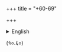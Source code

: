 +++
title = "+60-69"

+++




<details><summary>English</summary>


> ----------------------------------- -----------------------------------
> **Abbreviation**                    **Source**  
> śa                                  Jagadīśalāla Śāstrī (ed.)
> *Bhāgavata Purāṇa with the
> Commentary of Śrīdhara Svāmīn*.
> Motīlāla Banārasīdāsa. Delhi. 1999  
> bha                                 Bhagavata Vidya Pith edition: (ed.)
> Bhagavata Rishi and Krishna Shankar
> Shastri (Sola Karnavati, 2052
> saM=1996).  
> ba                                  BBT (Bhaktivedanta Book Trust)  
> pa                                  ed. Puridāsa Mahasaya. Vrindavan.
> 1955
> ----------------------------------- -----------------------------------

+-----------------------------------+-----------------------------------+
। **Commentary**                    । **Source**                        ।
+-----------------------------------+-----------------------------------+
। śrīdharaḥ                         । Some alternative readings taken   ।
॥ from *śa.\                        ।
॥ *However, the original source     ।
॥ text is *ba*                      ।
+-----------------------------------+-----------------------------------+
। vaṁśīdharaḥ                       । bha                               ।
+-----------------------------------+-----------------------------------+
। caitanya-mata-mañjuṣā             । pa                                ।
+-----------------------------------+-----------------------------------+
। bṛhad-vaiṣṇava-toṣaṇī             । bha                               ।
+-----------------------------------+-----------------------------------+
। vaiṣṇava-toṣaṇī                   । bha                               ।
+-----------------------------------+-----------------------------------+
। krama-sandarbhaḥ                  । unknown, bha                      ।
+-----------------------------------+-----------------------------------+
। bṛhat-krama-sandarbhaḥ            । unknown                           ।
+-----------------------------------+-----------------------------------+
। bhagavat-sandarbha                । 1.  Dr. Chinmayi Chatterjee       ।
॥     (Calcutta: Jadavpur           ।
॥     University, 1972).            ।
॥                                   ।
॥ 2.  (ed.) Kanailal Adhikari, Sri  ।
॥     Mayapur: Gopinath Gaudiya     ।
॥     Math, 1999.                   ।
॥                                   ।
॥ 3.  (ed.) Haridas Shastri,        ।
॥     Vrindavan: Sri Gadadhara      ।
॥     Gaurahari Press, 1983.        ।
+-----------------------------------+-----------------------------------+
। paramātma-sandarbha               । 1.  (ed.) Chinmayi Chatterjee     ।
॥     (Calcutta: Jadavpur           ।
॥     University, 1972)             ।
॥                                   ।
॥ 2.  (ed.) Haridas Shastri         ।
॥     (Vrindavan: Sri Gadadhara     ।
॥     Gaurahari Press, 1983).       ।
॥                                   ।
॥ 3.  (ed.) Puridāsa. Kalikata,     ।
॥     1951.                         ।
+-----------------------------------+-----------------------------------+
। viśvanāthaḥ                       । unknown, occasionally from *bha*  ।
+-----------------------------------+-----------------------------------+
। caitanya-mata-mañjuṣā             । pa                                ।
+-----------------------------------+-----------------------------------+
। vaiṣṇava-toṣaṇī                   । bha                               ।
+-----------------------------------+-----------------------------------+


</details>

(१०.६०)
